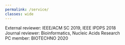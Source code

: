 ```yaml
---
permalink: /service/
classes: wide
---
```


   External reviewer: IEEE/ACM SC 2019, IEEE IPDPS 2018  
   Journal reviewer: Bioinformatics, Nucleic Acids Research  
   PC member: BIOTECHNO 2020  
